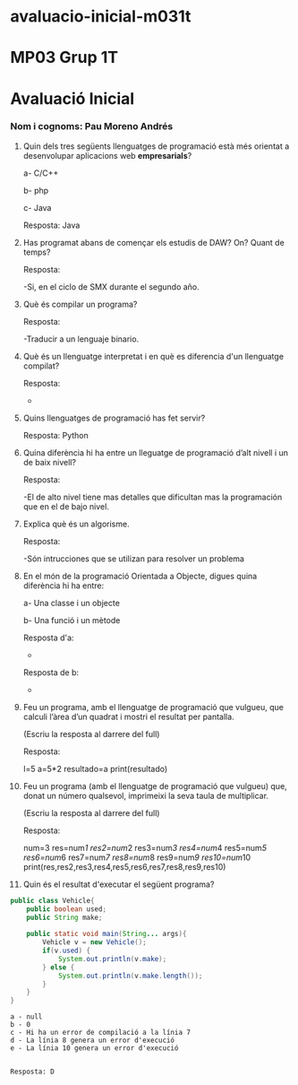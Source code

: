 # avaluacio-inicial-m031t

# MP03 Grup 1T
# Avaluació Inicial

### Nom i cognoms: Pau Moreno Andrés

1. Quin dels tres següents llenguatges de programació està més orientat a desenvolupar aplicacions web **empresarials**?

    a- C/C++

    b- php

    c- Java
    
    Resposta: Java

2. Has programat abans de començar els estudis de DAW? On? Quant de temps?

    Resposta: 
    
    
    -Si, en el ciclo de SMX durante el segundo año.


3. Què és compilar un programa?

    Resposta:
    
    
    -Traducir a un lenguaje binario.

4. Què és un llenguatge interpretat i en què es diferencia d'un llenguatge compilat?

    Resposta:


    -

5. Quins llenguatges de programació has fet servir?

    Resposta: Python


6. Quina diferència hi ha entre un lleguatge de programació d’alt nivell i un de baix nivell?

    Resposta: 


    -El de alto nivel tiene mas detalles que dificultan mas la programación que en el de bajo nivel.

7. Explica què és un algorisme.

    Resposta:


    -Són intrucciones que se utilizan para resolver un problema

8. En el món de la programació Orientada a Objecte, digues quina diferència hi ha entre:

    a- Una classe i un objecte

    b- Una funció i un mètode
    
    
    Resposta d'a:


    -

    Resposta de b:


    -

9. Feu un programa, amb el llenguatge de programació que vulgueu, que calculi l’àrea d’un quadrat i mostri el resultat per pantalla.

    (Escriu la resposta al darrere del full)
    
    Resposta:
    
    l=5
    a=5*2
    resultado=a
    print(resultado)

9. Feu un programa (amb el llenguatge de programació que vulgueu) que, donat un número qualsevol, imprimeixi la seva taula de multiplicar.

    (Escriu la resposta al darrere del full)
    
    Resposta:
    
    num=3
    res=num*1
    res2=num*2
    res3=num*3
    res4=num*4
    res5=num*5
    res6=num*6
    res7=num*7
    res8=num*8
    res9=num*9
    res10=num*10
    print(res,res2,res3,res4,res5,res6,res7,res8,res9,res10)

10. Quin és el resultat d'executar el següent programa?

```java
public class Vehicle{
    public boolean used;
    public String make;
    
    public static void main(String... args){
        Vehicle v = new Vehicle();
        if(v.used) {
            System.out.println(v.make);
        } else {
            System.out.println(v.make.length());
        }
    }
}
```

    a - null
    b - 0
    c - Hi ha un error de compilació a la línia 7
    d - La línia 8 genera un error d'execució
    e - La línia 10 genera un error d'execució
    
    
    Resposta: D
